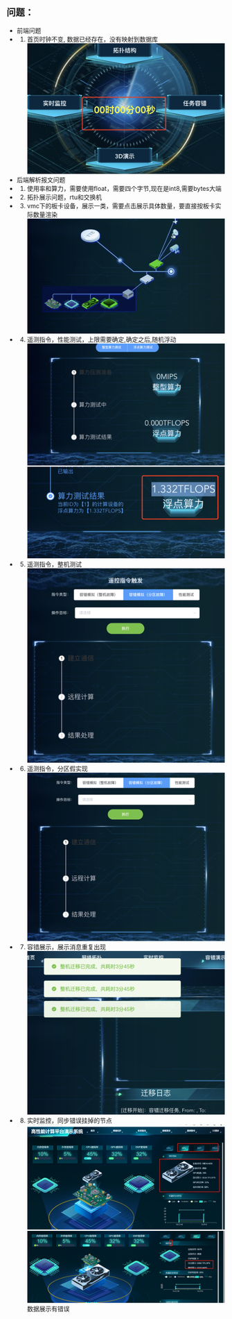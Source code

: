 ## 问题：
- 前端问题
 - 1. 首页时钟不变, 数据已经存在，没有映射到数据库 ![alt text](image-5.png)
- 后端解析报文问题
 - 1. 使用率和算力，需要使用float，需要四个字节,现在是int8,需要bytes大端
 - 2. 拓扑展示问题，rtu和交换机
 - 3. vmc下的板卡设备，展示一类，需要点击展示具体数量，要直接按板卡实际数量渲染 ![alt text](image-4.png)
 - 4. 遥测指令，性能测试，上限需要确定,确定之后,随机浮动![alt text](image.png) ![alt text](image-6.png)
 - 5. 遥测指令，整机测试 ![alt text](image-1.png)
 - 6. 遥测指令，分区假实现 ![alt text](image-2.png)
 - 7. 容错展示，展示消息重复出现 ![alt text](image-3.png)
 - 8. 实时监控，同步错误挂掉的节点 ![alt text](image-7.png) ![alt text](image-8.png) 数据展示有错误